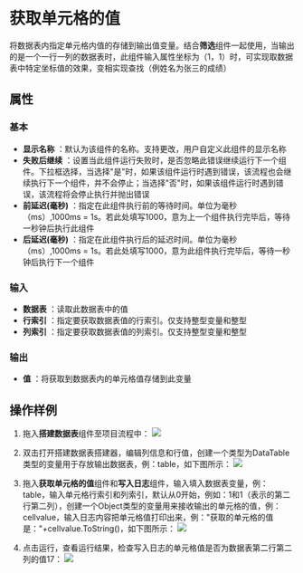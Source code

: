 # 获取单元格的值

将数据表内指定单元格内值的存储到输出值变量。结合**筛选**组件一起使用，当输出的是一个一行一列的数据表时，此组件输入属性坐标为（1，1）时，可实现取数据表中特定坐标值的效果，变相实现查找（例姓名为张三的成绩）

## 属性

### 基本

- **显示名称** ：默认为该组件的名称。支持更改，用户自定义此组件的显示名称
- **失败后继续** ：设置当此组件运行失败时，是否忽略此错误继续运行下一个组件。下拉框选择，当选择"是"时，如果该组件运行时遇到错误，该流程也会继续执行下一个组件，并不会停止；当选择"否"时，如果该组件运行时遇到错误，该流程将会停止执行并抛出错误
- **前延迟(毫秒)** ：指定在此组件执行前的等待时间。单位为毫秒（ms）,1000ms = 1s。若此处填写1000，意为上一个组件执行完毕后，等待一秒钟后执行此组件
- **后延迟(毫秒)** ：指定在此组件执行后的延迟时间。单位为毫秒（ms）,1000ms = 1s。若此处填写1000，意为此组件执行完毕后，等待一秒钟后执行下一个组件

### 输入

- **数据表** ：读取此数据表中的值
- **行索引** ：指定要获取数据表值的行索引。仅支持整型变量和整型
- **列索引** ：指定要获取数据表值的列索引。仅支持整型变量和整型

### 输出

- **值** ：将获取到数据表内的单元格值存储到此变量

## 操作样例

1. 拖入**搭建数据表**组件至项目流程中：
![](https://docimages.blob.core.chinacloudapi.cn/images/Activities/BulidDataTable20201224.png)

2. 双击打开搭建数据表搭建器，编辑列信息和行值，创建一个类型为DataTable类型的变量用于存放输出数据表，例：table，如下图所示：
![](https://docimages.blob.core.chinacloudapi.cn/images/Activities/RemoveDuplicateRow20201228.png)

3. 拖入**获取单元格的值**组件和**写入日志**组件，输入填入数据表变量，例：table，输入单元格行索引和列索引，默认从0开始，例如：1和1（表示的第二行第二列），创建一个Object类型的变量用来接收输出的单元格的值，例：cellvalue，输入日志内容把单元格值打印出来，例："获取的单元格的值是："+cellvalue.ToString()，如下图所示：
![](https://docimages.blob.core.chinacloudapi.cn/images/Activities/GetValueDataTable20201229.png)

4. 点击运行，查看运行结果，检查写入日志的单元格值是否为数据表第二行第二列的值17：
![](https://docimages.blob.core.chinacloudapi.cn/images/Activities/GetValueDataTable2020122902.png)
